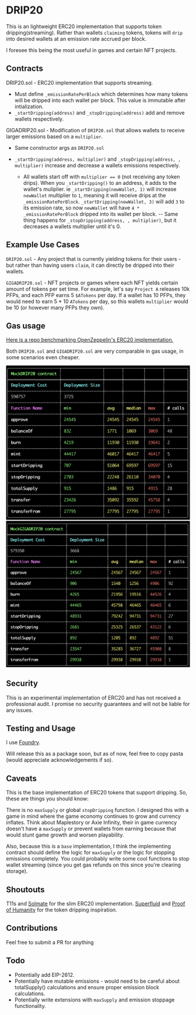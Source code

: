 # DRIP20

This is an lightweight ERC20 implementation that supports token dripping(streaming). Rather than wallets `claiming` tokens, tokens will `drip` into desired wallets at an emission rate accrued per block.

I foresee this being the most useful in games and certain NFT projects.

## Contracts

DRIP20.sol - ERC20 implementation that supports streaming. 

- Must define `_emissionRatePerBlock` which determines how many tokens will be dripped into each wallet per block. This value is immutable after intialization.
- `_startDripping(address)` and `_stopDripping(address)` add and remove wallets respectively.

GIGADRIP20.sol - Modification of `DRIP20.sol` that allows wallets to receive larger emissions based on a `multiplier`.

- Same constructor args as `DRIP20.sol`
- `_startDripping(address, multiplier)` and `_stopDripping(address, , multiplier)` increase and decrease a wallets emissions respectively.
  
  -  All wallets start off with `multiplier == 0` (not receiving any token drips). When you `_startDripping()` to an address, it adds to the wallet's muliplier. ie `_startDripping(newWallet, 1)` will increase `newWallet` multiplier to `1`, meaning it will receive drips at the `_emissionRatePerBlock`. `_startDripping(newWallet, 3)` will add `3` to its emission rate, so now `newWallet` will have `4 * _emissionRatePerBlock` dripped into its wallet per block.
-- Same thing happens for `_stopDripping(address, , multiplier)`, but it decreases a wallets multiplier until it's 0.

## Example Use Cases

`DRIP20.sol` - Any project that is currently yielding tokens for their users - but rather than having users `claim`, it can directly be dripped into their wallets.

`GIGADRIP20.sol` - NFT projects or games where each NFT yields certain amount of tokens per set time. For example, let's say `Project A` releases 10k PFPs, and each PFP earns 5 `$ATokens` per day. If a wallet has 10 PFPs, they would need to earn 5 * 10 `ATokens` per day, so this wallets `multiplier` would be 10 (or however many PFPs they own).

## Gas usage

[Here is a repo benchmarking OpenZeppelin's ERC20 implementation.](https://github.com/alephao/solidity-benchmarks/blob/main/ERC20.md)

Both `DRIP20.sol` and `GIGADRIP20.sol` are very comparable in gas usage, in some scenarios even cheaper.

![DRIP20 Gas Report](/gas-report/DRIP20-gas-report.png "DRIP20 Gas Report")
![GIGADRIP20 Gas Report](/gas-report/GIGADRIP20-gas-report.png "GIGADRIP20 Gas Report")


## Security

This is an experimental implementation of ERC20 and has not received a professional audit. I promise no security guarantees and will not be liable for any issues.

## Testing and Usage

I use [Foundry](https://github.com/foundry-rs/foundry).

Will release this as a package soon, but as of now, feel free to copy pasta (would appreciate acknowledgements if so).

## Caveats

This is the base implementation of ERC20 tokens that support dripping. So, these are things you should know:

There is no `maxSupply` or global `stopDripping` function. I designed this with a game in mind where the game economy continues to grow and currency inflates. Think about Maplestory or Axie Infinity, their in game currency doesn't have a `maxSupply` or prevent wallets from earning because that would stunt game growth and worsen playability. 

Also, because this is a `base` implementation, I think the implementing contract should define the logic for `maxSupply` or the logic for stopping emissions completely. You could probably write some cool functions to stop wallet streaming (since you get gas refunds on this since you're clearing storage).

## Shoutouts

T11s and [Solmate](https://github.com/Rari-Capital/solmate) for the slim ERC20 implementation.
[Superfluid](https://github.com/superfluid-finance) and [Proof of Humanity](https://www.proofofhumanity.id/) for the token dripping inspiration.

## Contributions

Feel free to submit a PR for anything

## Todo

- Potentially add EIP-2612.
- Potentially have mutable emissions - would need to be careful about totalSupply() calculations and ensure proper emission block calculations.
- Potentially write extensions with `maxSupply` and emission stoppage functionality.
